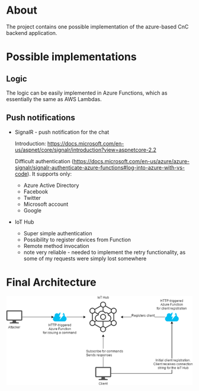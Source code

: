 # About

The project contains one possible implementation of the azure-based CnC backend application.

# Possible implementations

## Logic

The logic can be easily implemented in Azure Functions, which as essentially the same as AWS Lambdas.

## Push notifications

* SignalR - push notification for the chat
  
  Introduction: https://docs.microsoft.com/en-us/aspnet/core/signalr/introduction?view=aspnetcore-2.2
  
  Difficult authentication (https://docs.microsoft.com/en-us/azure/azure-signalr/signalr-authenticate-azure-functions#log-into-azure-with-vs-code).
  It supports only:
  
  * Azure Active Directory
  * Facebook
  * Twitter
  * Microsoft account
  * Google
  
* IoT Hub
  * Super simple authentication
  * Possibility to register devices from Function
  * Remote method invocation
  * note very reliable - needed to implement the retry functionality, as some of my requests were simply lost somewhere
  
# Final Architecture

![Azure IoT architecture](../../architecture/azureArchitecture.png "Azure IoT architecture")
